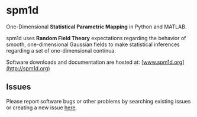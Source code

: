 spm1d
=====

One-Dimensional <b>Statistical Parametric Mapping</b> in Python and MATLAB.
 
 
spm1d uses <b>Random Field Theory</b> expectations regarding the behavior of smooth, one-dimensional Gaussian fields to make statistical inferences regarding a set of one-dimensional continua.

Software downloads and documentation are hosted at:
[www.spm1d.org](http://spm1d.org)

Issues
------

Please report software bugs or other problems by searching existing issues or creating a new issue [here](https://github.com/0todd0000/spm1d/issues).

